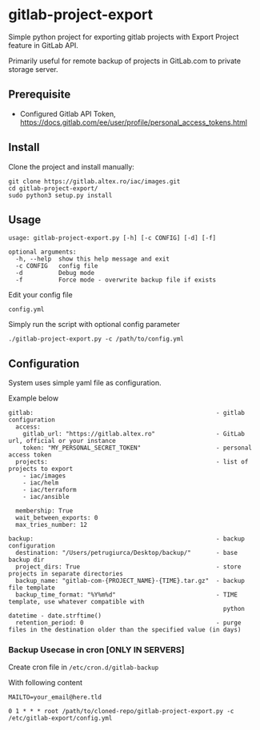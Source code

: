 # gitlab-project-export
Simple python project for exporting gitlab projects with Export Project feature in GitLab API.

Primarily useful for remote backup of projects in GitLab.com to private storage server.

## Prerequisite

* Configured Gitlab API Token, https://docs.gitlab.com/ee/user/profile/personal_access_tokens.html

## Install

Clone the project and install manually:

```
git clone https://gitlab.altex.ro/iac/images.git
cd gitlab-project-export/
sudo python3 setup.py install
```
## Usage

```
usage: gitlab-project-export.py [-h] [-c CONFIG] [-d] [-f]

optional arguments:
  -h, --help  show this help message and exit
  -c CONFIG   config file
  -d          Debug mode
  -f          Force mode - overwrite backup file if exists
```

Edit your config file

`config.yml`

Simply run the script with optional config parameter

`./gitlab-project-export.py -c /path/to/config.yml`

## Configuration
System uses simple yaml file as configuration.

Example below
```
gitlab:                                                   - gitlab configuration
  access:
    gitlab_url: "https://gitlab.altex.ro"                 - GitLab url, official or your instance
    token: "MY_PERSONAL_SECRET_TOKEN"                     - personal access token
  projects:                                               - list of projects to export
    - iac/images
    - iac/helm
    - iac/terraform
    - iac/ansible

  membership: True
  wait_between_exports: 0
  max_tries_number: 12

backup:                                                   - backup configuration
  destination: "/Users/petrugiurca/Desktop/backup/"       - base backup dir
  project_dirs: True                                      - store projects in separate directories
  backup_name: "gitlab-com-{PROJECT_NAME}-{TIME}.tar.gz"  - backup file template
  backup_time_format: "%Y%m%d"                            - TIME template, use whatever compatible with
                                                            python datetime - date.strftime()
  retention_period: 0                                     - purge files in the destination older than the specified value (in days)
  ```


### Backup Usecase in cron [ONLY IN SERVERS]

Create cron file in `/etc/cron.d/gitlab-backup`

With following content
```
MAILTO=your_email@here.tld

0 1 * * * root /path/to/cloned-repo/gitlab-project-export.py -c /etc/gitlab-export/config.yml

```

